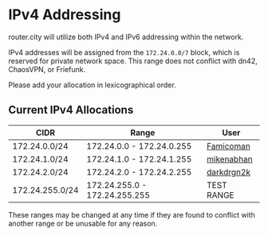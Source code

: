 # IPv4 Addressing

router.city will utilize both IPv4 and IPv6 addressing within the network.

IPv4 addresses will be assigned from the `172.24.0.0/7` block, which is reserved for private network space. This range does not conflict with dn42, ChaosVPN, or Friefunk.

Please add your allocation in lexicographical order.

## Current IPv4 Allocations

| CIDR            | Range                         | User          |
| --------------- | ----------------------------- | ------------- |
| 172.24.0.0/24   | 172.24.0.0 - 172.24.0.255     | [Famicoman](https://github.com/Famicoman)|
| 172.24.1.0/24   | 172.24.1.0 - 172.24.1.255     | [mikenabhan](https://github.com/mikenabhan)|
| 172.24.2.0/24   | 172.24.2.0 - 172.24.2.255     | [darkdrgn2k](https://github.com/darkdrgn2k)|
| 172.24.255.0/24 | 172.24.255.0 - 172.24.255.255 | TEST RANGE    |

These ranges may be changed at any time if they are found to conflict with another range or be unusable for any reason.
